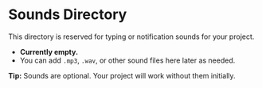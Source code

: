 # Sounds Directory

This directory is reserved for typing or notification sounds for your project.

- **Currently empty.**
- You can add `.mp3`, `.wav`, or other sound files here later as needed.

**Tip:** Sounds are optional. Your project will work without them initially.
